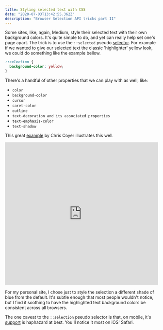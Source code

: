 ```yaml
---
title: Styling selected text with CSS
date: "2020-07-03T13:42:55.362Z"
description: "Browser Selection API tricks part II"
---
```


Some sites, like, again, Medium, style their selected text with their own background colors. It's quite simple to do, and yet can really help set one's page apart. The trick is to use the `::selected` pseudo [selector](https://developer.mozilla.org/en-US/docs/Web/CSS/::selection). For example if we wanted to give our selected text the classic 'highlighter' yellow look, we could do something like the example bellow.

```css
::selection {
  background-color: yellow;
}
```

There's a handful of other properties that we can play with as well, like:

- `color`
- `background-color`
- `cursor`
- `caret-color`
- `outline`
- `text-decoration and its associated properties`
- `text-emphasis-color`
- `text-shadow`

This great [example](https://css-tricks.com/almanac/selectors/s/selection/) by Chris Coyer illustrates this well.

<iframe height="470" style="width: 100%;" scrolling="no" title="::selection tests" src="https://codepen.io/chriscoyier/embed/preview/qNLymj?height=470&theme-id=dark&default-tab=css,result" frameborder="no" allowtransparency="true" allowfullscreen="true">
  See the Pen <a href='https://codepen.io/chriscoyier/pen/qNLymj'>::selection tests</a> by Chris Coyier 
  (<a href='https://codepen.io/chriscoyier'>@chriscoyier</a>) on <a href='https://codepen.io'>CodePen</a>.
</iframe>

For my personal site, I chose just to style the selection a different shade of blue from the default. It's subtle enough that most people wouldn't notice, but I find it soothing to have the highlighted text background colors be consistent across all browsers.

The one caveat to the `::selection` pseudo selector is that, on mobile, it's [support](https://caniuse.com/#feat=css-selection) is haphazard at best. You'll notice it most on iOS' Safari. 
